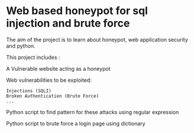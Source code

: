 # Web based honeypot for sql injection and brute force

The aim of the project is to learn about honeypot, web application security and python.

This project includes :

A Vulnerable website acting as a honeypot

Web vulnerabilities to be exploited:

```
Injections (SQLI)
Broken Authentication (Brute Force)
...
```

Python script to find pattern for these attacks using regular expression

Python script to brute force a login page using dictionary



